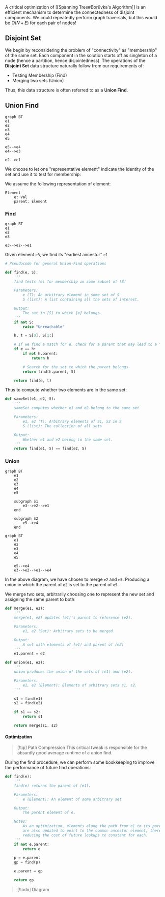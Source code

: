 A critical optimization of [[Spanning Tree#Borůvka's Algorithm]] is an efficient mechanism to determine the connectedness of disjoint components. We could repeatedly perform graph traversals, but this would be $O(N + E)$ for each pair of nodes!

## Disjoint Set

We begin by reconsidering the problem of "connectivity" as "membership" of the same set. Each component in the solution starts off as singleton of a node (hence a partition, hence disjointedness). The operations of the **Disjoint Set** data structure naturally follow from our requirements of:
- Testing Membership (Find)
- Merging two sets (Union)

Thus, this data structure is often referred to as a **Union Find**.

## Union Find

```mermaid
graph BT
e1
e2
e3
e4
e5

e5-->e4
e4-->e3

e2-->e1
```

We choose to let one "representative element" indicate the identity of the set and use it to test for membership:

We assume the following representation of element:

```
Element
	e: Val
	parent: Element
```

### Find

```mermaid
graph BT
e1
e2
e3

e3-->e2-->e1
```

Given element `e3`, we find its "earliest ancestor" `e1`

```python
# Pseudocode for general Union-Find operations

def find(e, S):
	'''
	find tests [e] for membership in some subset of [S]

	Parameters:
		e (T): An arbitrary element in some set of S
		S (list): A list containing all the sets of interest.

	Output:
		The set in [S] to which [e] belongs.
	'''
	if not S:
		raise "Unreachable"

	h, t = S[0], S[1:]

	# If we find a match for e, check for a parent that may lead to a "predecesor" set
	if e == h:
		if not h.parent:
			return h

		# Search for the set to which the parent belongs
		return find(h.parent, S)

	return find(e, t)
```

Thus to compute whether two elements are in the same set:

```python
def sameSet(e1, e2, S):
	'''
	sameSet computes whether e1 and e2 belong to the same set

	Parameters:
		e1, e2 (T): Arbitrary elements of S1, S2 in S
		S (list): The collection of all sets

	Output:
		Whether e1 and e2 belong to the same set.
	'''
	return find(e1, S) == find(e2, S)
```

### Union

```mermaid
graph BT
	e1
	e2
	e3
	e4
	e5

	subgraph S1
		e3-->e2-->e1
	end

	subgraph S2
		e5-->e4
	end
```

```mermaid
graph BT
	e1
	e2
	e3
	e4
	e5

	e5-->e4
	e3-->e2-->e1-->e4
```

In the above diagram, we have chosen to merge `e2` and `e5`. Producing a union in which the parent of `e2` is set to the parent of `e5`.

We merge two sets, arbitrarily choosing one to represent the new set and assigning the same parent to both:

```python
def merge(e1, e2):
	'''
	merge(e1, e2) updates [e1]'s parent to reference [e2].

	Parameters:
		e1, e2 (Set): Arbitrary sets to be merged

	Output:
		A set with elements of [e1] and parent of [e2]
	'''
	e1.parent = e2

def union(e1, e2):
	'''
	union produces the union of the sets of [e1] and [e2].

	Parameters:
		e1, e2 (Element): Elements of arbitrary sets s1, s2.
	'''

	s1 = find(e1)
	s2 = find(e2)

	if s1 == s2:
		return s1

	return merge(s1, s2)
```

#### Optimization

> [!tip] Path Compression
> This critical tweak is responsible for the absurdly good average runtime of a union find.

During the find procedure, we can perform some bookkeeping to improve the performance of future find operations:

```python
def find(e):
	'''
	find(e) returns the parent of [e1].

	Parameters:
		e (Element): An element of some arbitrary set

	Output:
		The parent element of e.

	Notes:
		As an optimization, elements along the path from e1 to its parent
		are also updated to point to the common ancestor element, thereby
		reducing the cost of future lookups to constant for each.
	'''
	if not e.parent:
		return e

	p = e.parent
	gp = find(p)

	e.parent = gp

	return gp
```

> [!todo]
> Diagram
